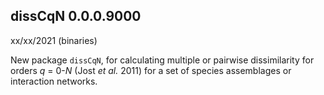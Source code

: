 ## dissCqN 0.0.0.9000

xx/xx/2021 (binaries)

New package `dissCqN`, for calculating multiple or pairwise dissimilarity for orders *q* = 0-*N* (Jost *et al.* 2011) for a set of species assemblages or interaction networks.
